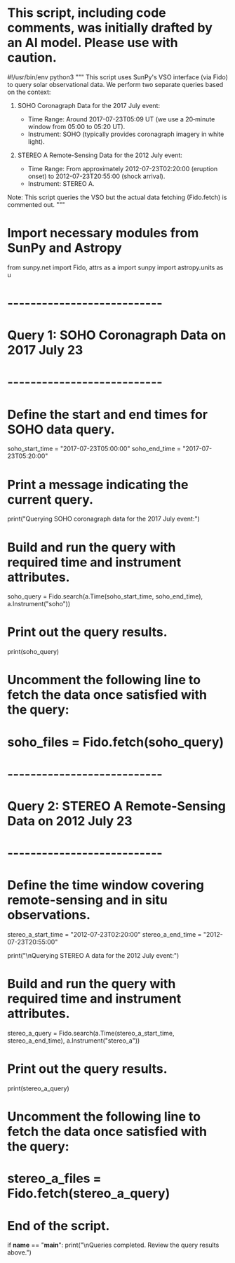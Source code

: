 # This script, including code comments, was initially drafted by an AI model. Please use with caution.

#!/usr/bin/env python3
"""
This script uses SunPy's VSO interface (via Fido) to query solar observational data.
We perform two separate queries based on the context:

1. SOHO Coronagraph Data for the 2017 July event:
   - Time Range: Around 2017-07-23T05:09 UT (we use a 20‐minute window from 05:00 to 05:20 UT).
   - Instrument: SOHO (typically provides coronagraph imagery in white light).

2. STEREO A Remote-Sensing Data for the 2012 July event:
   - Time Range: From approximately 2012-07-23T02:20:00 (eruption onset) to 2012-07-23T20:55:00 (shock arrival).
   - Instrument: STEREO A.

Note: This script queries the VSO but the actual data fetching (Fido.fetch) is commented out.
"""

# Import necessary modules from SunPy and Astropy
from sunpy.net import Fido, attrs as a
import sunpy
import astropy.units as u

# ---------------------------
# Query 1: SOHO Coronagraph Data on 2017 July 23
# ---------------------------
# Define the start and end times for SOHO data query.
soho_start_time = "2017-07-23T05:00:00"
soho_end_time   = "2017-07-23T05:20:00"

# Print a message indicating the current query.
print("Querying SOHO coronagraph data for the 2017 July event:")
# Build and run the query with required time and instrument attributes.
soho_query = Fido.search(a.Time(soho_start_time, soho_end_time),
                           a.Instrument("soho"))
# Print out the query results.
print(soho_query)

# Uncomment the following line to fetch the data once satisfied with the query:
# soho_files = Fido.fetch(soho_query)

# ---------------------------
# Query 2: STEREO A Remote-Sensing Data on 2012 July 23
# ---------------------------
# Define the time window covering remote-sensing and in situ observations.
stereo_a_start_time = "2012-07-23T02:20:00"
stereo_a_end_time   = "2012-07-23T20:55:00"

print("\nQuerying STEREO A data for the 2012 July event:")
# Build and run the query with required time and instrument attributes.
stereo_a_query = Fido.search(a.Time(stereo_a_start_time, stereo_a_end_time),
                             a.Instrument("stereo_a"))
# Print out the query results.
print(stereo_a_query)

# Uncomment the following line to fetch the data once satisfied with the query:
# stereo_a_files = Fido.fetch(stereo_a_query)

# End of the script.
if __name__ == "__main__":
    print("\nQueries completed. Review the query results above.")
